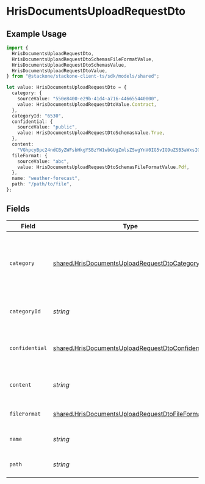 # HrisDocumentsUploadRequestDto

## Example Usage

```typescript
import {
  HrisDocumentsUploadRequestDto,
  HrisDocumentsUploadRequestDtoSchemasFileFormatValue,
  HrisDocumentsUploadRequestDtoSchemasValue,
  HrisDocumentsUploadRequestDtoValue,
} from "@stackone/stackone-client-ts/sdk/models/shared";

let value: HrisDocumentsUploadRequestDto = {
  category: {
    sourceValue: "550e8400-e29b-41d4-a716-446655440000",
    value: HrisDocumentsUploadRequestDtoValue.Contract,
  },
  categoryId: "6530",
  confidential: {
    sourceValue: "public",
    value: HrisDocumentsUploadRequestDtoSchemasValue.True,
  },
  content:
    "VGhpcyBpc24ndCByZWFsbHkgYSBzYW1wbGUgZmlsZSwgYnV0IG5vIG9uZSB3aWxsIGV2ZXIga25vdyE",
  fileFormat: {
    sourceValue: "abc",
    value: HrisDocumentsUploadRequestDtoSchemasFileFormatValue.Pdf,
  },
  name: "weather-forecast",
  path: "/path/to/file",
};
```

## Fields

| Field                                                                                                                       | Type                                                                                                                        | Required                                                                                                                    | Description                                                                                                                 | Example                                                                                                                     |
| --------------------------------------------------------------------------------------------------------------------------- | --------------------------------------------------------------------------------------------------------------------------- | --------------------------------------------------------------------------------------------------------------------------- | --------------------------------------------------------------------------------------------------------------------------- | --------------------------------------------------------------------------------------------------------------------------- |
| `category`                                                                                                                  | [shared.HrisDocumentsUploadRequestDtoCategory](../../../sdk/models/shared/hrisdocumentsuploadrequestdtocategory.md)         | :heavy_minus_sign:                                                                                                          | The category to be associated with the file to be uploaded. Id will take precedence over name.                              | {<br/>"name": "reports",<br/>"id": "550e8400-e29b-41d4-a716-446655440000"<br/>}                                             |
| `categoryId`                                                                                                                | *string*                                                                                                                    | :heavy_minus_sign:                                                                                                          | The categoryId of the documents                                                                                             | 6530                                                                                                                        |
| `confidential`                                                                                                              | [shared.HrisDocumentsUploadRequestDtoConfidential](../../../sdk/models/shared/hrisdocumentsuploadrequestdtoconfidential.md) | :heavy_minus_sign:                                                                                                          | The confidentiality level of the file to be uploaded                                                                        |                                                                                                                             |
| `content`                                                                                                                   | *string*                                                                                                                    | :heavy_minus_sign:                                                                                                          | The base64 encoded content of the file to upload                                                                            | VGhpcyBpc24ndCByZWFsbHkgYSBzYW1wbGUgZmlsZSwgYnV0IG5vIG9uZSB3aWxsIGV2ZXIga25vdyE                                             |
| `fileFormat`                                                                                                                | [shared.HrisDocumentsUploadRequestDtoFileFormat](../../../sdk/models/shared/hrisdocumentsuploadrequestdtofileformat.md)     | :heavy_minus_sign:                                                                                                          | The file format of the file                                                                                                 |                                                                                                                             |
| `name`                                                                                                                      | *string*                                                                                                                    | :heavy_minus_sign:                                                                                                          | The filename of the file to upload                                                                                          | weather-forecast                                                                                                            |
| `path`                                                                                                                      | *string*                                                                                                                    | :heavy_minus_sign:                                                                                                          | The path for the file to be uploaded to                                                                                     | /path/to/file                                                                                                               |